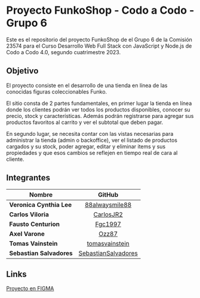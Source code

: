 # Proyecto FunkoShop - Codo a Codo - Grupo 6

Este es el repositorio del proyecto FunkoShop de el Grupo 6 de la Comisión 23574 para el Curso Desarrollo Web Full Stack con JavaScript y Node.js de Codo a Codo 4.0, segundo cuatrimestre 2023.

## Objetivo

El proyecto consiste en el desarrollo de una tienda en línea de las conocidas figuras coleccionables
Funko.

El sitio consta de 2 partes fundamentales, en primer lugar la tienda en
línea donde los clientes podrán ver todos los productos disponibles,
conocer su precio, stock y características. Además podrán registrarse
para agregar sus productos favoritos al carrito y ver el subtotal que
deben pagar.

En segundo lugar, se necesita contar con las vistas necesarias para
administrar la tienda (admin o backoffice), ver el listado de productos
cargados y su stock, poder agregar, editar y eliminar items y sus
propiedades y que esos cambios se reflejen en tiempo real de cara al
cliente.

## Integrantes

| Nombre                   |                            GitHub                             |
| ------------------------ | :-----------------------------------------------------------: |
| **Veronica Cynthia Lee** |      [88alwaysmile88](https://github.com/88alwaysmile88)      |
| **Carlos Viloria**       |           [CarlosJR2](https://github.com/CarlosJR2)           |
| **Fausto Centurion**     |             [Fgc1997](https://github.com/Fgc1997)             |
| **Axel Varone**          |               [Ozz87](https://github.com/Ozz87)               |
| **Tomas Vainstein**      |      [tomasvainstein](https://github.com/tomasvainstein)      |
| **Sebastian Salvadores** | [SebastianSalvadores](https://github.com/SebastianSalvadores) |

## Links

[Proyecto en FIGMA](https://www.figma.com/file/IjTSeE2BpRd5Gk9VakNIhC/Challenge-Integrador---Funkoshop?type=design&node-id=19905-435&mode=design&t=5YSv6DNKzjP15JZJ-0)
